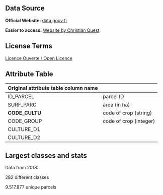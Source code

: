 ## Data Source
**Official Website:** [data.gouv.fr](https://www.data.gouv.fr/en/datasets/registre-parcellaire-graphique-rpg-contours-des-parcelles-et-ilots-culturaux-et-leur-groupe-de-cultures-majoritaire/)

**Easier to access:** [Website by Christian Quest](http://data.cquest.org/registre_parcellaire_graphique/2018/)
## License Terms
[Licence Ouverte / Open Licence](https://www.etalab.gouv.fr/wp-content/uploads/2014/05/Licence_Ouverte.pdf)

## Attribute Table
| Original attribute table column name |           |
| ------------------------------------ | --------- |
| ID_PARCEL | parcel ID|
| SURF_PARC | area (in ha) |
| **CODE_CULTU** | code of crop (string) |
| CODE_GROUP | code of crop (integer) |
| CULTURE_D1 | |
| CULTURE_D2 | |

## Largest classes and stats
Data from 2018:

282 different classes

9.517.877 unique parcels